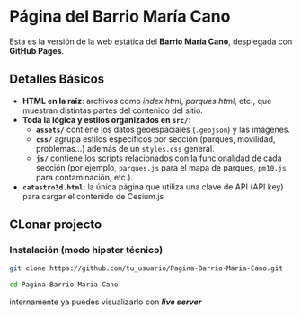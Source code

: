 # Página del Barrio María Cano

Esta es la versión de la web estática del **Barrio María Cano**, desplegada con **GitHub Pages**.


##  Detalles Básicos

- **HTML en la raíz**: archivos como *index.html*, *parques.html*, etc., que muestran distintas partes del contenido del sitio.
- **Toda la lógica y estilos organizados en `src/`**:
  - **`assets/`** contiene los datos geoespaciales (`.geojson`) y las imágenes.
  - **`css/`** agrupa estilos específicos por sección (parques, movilidad, problemas…) además de un `styles.css` general.
  - **`js/`** contiene los scripts relacionados con la funcionalidad de cada sección (por ejemplo, `parques.js` para el mapa de parques, `pm10.js` para contaminación, etc.).
- **`catastro3d.html`**: la única página que utiliza una clave de API (API key) para cargar el contenido de Cesium.js


## CLonar projecto

### Instalación (modo hipster técnico)
```bash
git clone https://github.com/tu_usuario/Pagina-Barrio-Maria-Cano.git

cd Pagina-Barrio-Maria-Cano
```

internamente ya puedes visualizarlo con ***live server***